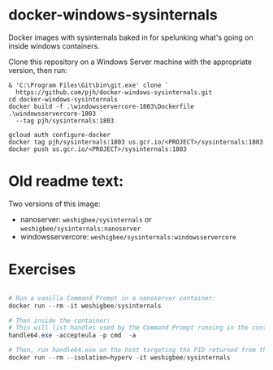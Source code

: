 # docker-windows-sysinternals

Docker images with sysinternals baked in for spelunking what's going on inside windows containers.

Clone this repository on a Windows Server machine with the appropriate version, then run:

```
& 'C:\Program Files\Git\bin\git.exe' clone `
  https://github.com/pjh/docker-windows-sysinternals.git
cd docker-windows-sysinternals
docker build -f .\windowsservercore-1803\Dockerfile .\windowsservercore-1803 `
  --tag pjh/sysinternals:1803

gcloud auth configure-docker
docker tag pjh/sysinternals:1803 us.gcr.io/<PROJECT>/sysinternals:1803
docker push us.gcr.io/<PROJECT>/sysinternals:1803
```

# Old readme text:

Two versions of this image: 
- nanoserver: `weshigbee/sysinternals` or `weshigbee/sysinternals:nanoserver`
- windowsservercore: `weshigbee/sysinternals:windowsservercore`

# Exercises

```powershell

# Run a vanilla Command Prompt in a nanoserver container:
docker run --rm -it weshigbee/sysinternals 

# Then inside the container:
# This will list handles used by the Command Prompt running in the container. 
handle64.exe -accepteula -p cmd  -a

# Then, run handle64.exe on the host targeting the PID returned from the container call to handle64 above, you'll notice differences that highlight the isolation of the container. Note: this is most interesting on a Windows Server machine because you can use a Windows Server container instead of a Hyper-V container, though a good exercise would be to vary the isolation type and try out both Windows container types.
docker run --rm --isolation=hyperv -it weshigbee/sysinternals


```
